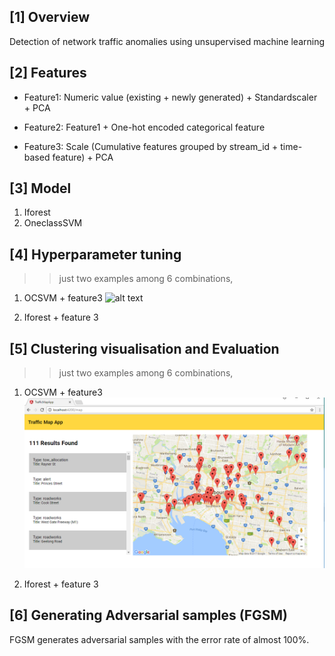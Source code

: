 ## [1] Overview
Detection of network traffic anomalies using unsupervised machine learning 

## [2] Features
- Feature1:
Numeric value (existing + newly generated) + Standardscaler + PCA

- Feature2:
Feature1 + One-hot encoded categorical feature

- Feature3:
Scale (Cumulative features grouped by stream_id + time-based feature) + PCA


## [3] Model
1. Iforest
2. OneclassSVM

## [4] Hyperparameter tuning
>> just two examples among 6 combinations, 
1. OCSVM + feature3
![alt text](https://drive.google.com/file/d/1NprTcGeSJ7H5z2QPSyrB6vKWsA-4aVI9/view)

2. Iforest + feature 3


## [5] Clustering visualisation and Evaluation
>> just two examples among 6 combinations, 
1. OCSVM + feature3
![alt text](https://github.com/kaiyoo/Traffic-Map-App/blob/master/desktopview.PNG?raw=true)

2. Iforest + feature 3


## [6] Generating Adversarial samples (FGSM)
FGSM generates adversarial samples with the error rate of almost 100%. 

